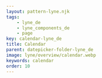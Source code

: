 ```yaml
---
layout: pattern-lyne.njk
tags: 
    - lyne_de
    - lyne_components_de
    - page
key: calendar-lyne_de
title: Calendar
parent: datepicker-folder-lyne_de
image: lyne/overview/calendar.webp
keywords: calendar
order: 10
---
```

